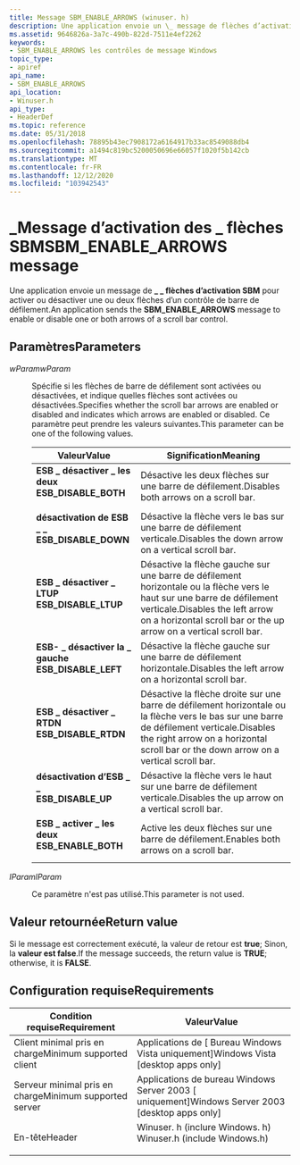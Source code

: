 ```yaml
---
title: Message SBM_ENABLE_ARROWS (winuser. h)
description: Une application envoie un \_ message de flèches d’activation SBM \_ pour activer ou désactiver une ou deux flèches d’un contrôle de barre de défilement.
ms.assetid: 9646826a-3a7c-490b-822d-7511e4ef2262
keywords:
- SBM_ENABLE_ARROWS les contrôles de message Windows
topic_type:
- apiref
api_name:
- SBM_ENABLE_ARROWS
api_location:
- Winuser.h
api_type:
- HeaderDef
ms.topic: reference
ms.date: 05/31/2018
ms.openlocfilehash: 78895b43ec7908172a6164917b33ac8549088db4
ms.sourcegitcommit: a1494c819bc5200050696e66057f1020f5b142cb
ms.translationtype: MT
ms.contentlocale: fr-FR
ms.lasthandoff: 12/12/2020
ms.locfileid: "103942543"
---
```

# <a name="sbm_enable_arrows-message"></a><span data-ttu-id="f9ae6-104">\_Message d’activation des \_ flèches SBM</span><span class="sxs-lookup"><span data-stu-id="f9ae6-104">SBM\_ENABLE\_ARROWS message</span></span>

<span data-ttu-id="f9ae6-105">Une application envoie un message de **\_ \_ flèches d’activation SBM** pour activer ou désactiver une ou deux flèches d’un contrôle de barre de défilement.</span><span class="sxs-lookup"><span data-stu-id="f9ae6-105">An application sends the **SBM\_ENABLE\_ARROWS** message to enable or disable one or both arrows of a scroll bar control.</span></span>

## <a name="parameters"></a><span data-ttu-id="f9ae6-106">Paramètres</span><span class="sxs-lookup"><span data-stu-id="f9ae6-106">Parameters</span></span>

<dl> <dt>

<span data-ttu-id="f9ae6-107">*wParam*</span><span class="sxs-lookup"><span data-stu-id="f9ae6-107">*wParam*</span></span> 
</dt> <dd>

<span data-ttu-id="f9ae6-108">Spécifie si les flèches de barre de défilement sont activées ou désactivées, et indique quelles flèches sont activées ou désactivées.</span><span class="sxs-lookup"><span data-stu-id="f9ae6-108">Specifies whether the scroll bar arrows are enabled or disabled and indicates which arrows are enabled or disabled.</span></span> <span data-ttu-id="f9ae6-109">Ce paramètre peut prendre les valeurs suivantes.</span><span class="sxs-lookup"><span data-stu-id="f9ae6-109">This parameter can be one of the following values.</span></span>



| <span data-ttu-id="f9ae6-110">Valeur</span><span class="sxs-lookup"><span data-stu-id="f9ae6-110">Value</span></span>                                                                                                                                                                   | <span data-ttu-id="f9ae6-111">Signification</span><span class="sxs-lookup"><span data-stu-id="f9ae6-111">Meaning</span></span>                                                                                                    |
|-------------------------------------------------------------------------------------------------------------------------------------------------------------------------|------------------------------------------------------------------------------------------------------------|
| <span id="ESB_DISABLE_BOTH"></span><span id="esb_disable_both"></span><dl> <span data-ttu-id="f9ae6-112"><dt>**ESB \_ désactiver \_ les deux**</dt></span><span class="sxs-lookup"><span data-stu-id="f9ae6-112"><dt>**ESB\_DISABLE\_BOTH**</dt></span></span> </dl> | <span data-ttu-id="f9ae6-113">Désactive les deux flèches sur une barre de défilement.</span><span class="sxs-lookup"><span data-stu-id="f9ae6-113">Disables both arrows on a scroll bar.</span></span><br/>                                                           |
| <span id="ESB_DISABLE_DOWN"></span><span id="esb_disable_down"></span><dl> <span data-ttu-id="f9ae6-114"><dt>**désactivation de ESB \_ \_**</dt></span><span class="sxs-lookup"><span data-stu-id="f9ae6-114"><dt>**ESB\_DISABLE\_DOWN**</dt></span></span> </dl> | <span data-ttu-id="f9ae6-115">Désactive la flèche vers le bas sur une barre de défilement verticale.</span><span class="sxs-lookup"><span data-stu-id="f9ae6-115">Disables the down arrow on a vertical scroll bar.</span></span><br/>                                               |
| <span id="ESB_DISABLE_LTUP"></span><span id="esb_disable_ltup"></span><dl> <span data-ttu-id="f9ae6-116"><dt>**ESB \_ désactiver \_ LTUP**</dt></span><span class="sxs-lookup"><span data-stu-id="f9ae6-116"><dt>**ESB\_DISABLE\_LTUP**</dt></span></span> </dl> | <span data-ttu-id="f9ae6-117">Désactive la flèche gauche sur une barre de défilement horizontale ou la flèche vers le haut sur une barre de défilement verticale.</span><span class="sxs-lookup"><span data-stu-id="f9ae6-117">Disables the left arrow on a horizontal scroll bar or the up arrow on a vertical scroll bar.</span></span><br/>    |
| <span id="ESB_DISABLE_LEFT"></span><span id="esb_disable_left"></span><dl> <span data-ttu-id="f9ae6-118"><dt>**ESB- \_ désactiver la \_ gauche**</dt></span><span class="sxs-lookup"><span data-stu-id="f9ae6-118"><dt>**ESB\_DISABLE\_LEFT**</dt></span></span> </dl> | <span data-ttu-id="f9ae6-119">Désactive la flèche gauche sur une barre de défilement horizontale.</span><span class="sxs-lookup"><span data-stu-id="f9ae6-119">Disables the left arrow on a horizontal scroll bar.</span></span><br/>                                             |
| <span id="ESB_DISABLE_RTDN"></span><span id="esb_disable_rtdn"></span><dl> <span data-ttu-id="f9ae6-120"><dt>**ESB \_ désactiver \_ RTDN**</dt></span><span class="sxs-lookup"><span data-stu-id="f9ae6-120"><dt>**ESB\_DISABLE\_RTDN**</dt></span></span> </dl> | <span data-ttu-id="f9ae6-121">Désactive la flèche droite sur une barre de défilement horizontale ou la flèche vers le bas sur une barre de défilement verticale.</span><span class="sxs-lookup"><span data-stu-id="f9ae6-121">Disables the right arrow on a horizontal scroll bar or the down arrow on a vertical scroll bar.</span></span><br/> |
| <span id="ESB_DISABLE_UP"></span><span id="esb_disable_up"></span><dl> <span data-ttu-id="f9ae6-122"><dt>**désactivation d’ESB \_ \_**</dt></span><span class="sxs-lookup"><span data-stu-id="f9ae6-122"><dt>**ESB\_DISABLE\_UP**</dt></span></span> </dl>       | <span data-ttu-id="f9ae6-123">Désactive la flèche vers le haut sur une barre de défilement verticale.</span><span class="sxs-lookup"><span data-stu-id="f9ae6-123">Disables the up arrow on a vertical scroll bar.</span></span><br/>                                                 |
| <span id="ESB_ENABLE_BOTH"></span><span id="esb_enable_both"></span><dl> <span data-ttu-id="f9ae6-124"><dt>**ESB \_ activer \_ les deux**</dt></span><span class="sxs-lookup"><span data-stu-id="f9ae6-124"><dt>**ESB\_ENABLE\_BOTH**</dt></span></span> </dl>    | <span data-ttu-id="f9ae6-125">Active les deux flèches sur une barre de défilement.</span><span class="sxs-lookup"><span data-stu-id="f9ae6-125">Enables both arrows on a scroll bar.</span></span><br/>                                                            |



 

</dd> <dt>

<span data-ttu-id="f9ae6-126">*lParam*</span><span class="sxs-lookup"><span data-stu-id="f9ae6-126">*lParam*</span></span> 
</dt> <dd>

<span data-ttu-id="f9ae6-127">Ce paramètre n'est pas utilisé.</span><span class="sxs-lookup"><span data-stu-id="f9ae6-127">This parameter is not used.</span></span>

</dd> </dl>

## <a name="return-value"></a><span data-ttu-id="f9ae6-128">Valeur retournée</span><span class="sxs-lookup"><span data-stu-id="f9ae6-128">Return value</span></span>

<span data-ttu-id="f9ae6-129">Si le message est correctement exécuté, la valeur de retour est **true**; Sinon, la **valeur est false**.</span><span class="sxs-lookup"><span data-stu-id="f9ae6-129">If the message succeeds, the return value is **TRUE**; otherwise, it is **FALSE**.</span></span>

## <a name="requirements"></a><span data-ttu-id="f9ae6-130">Configuration requise</span><span class="sxs-lookup"><span data-stu-id="f9ae6-130">Requirements</span></span>



| <span data-ttu-id="f9ae6-131">Condition requise</span><span class="sxs-lookup"><span data-stu-id="f9ae6-131">Requirement</span></span> | <span data-ttu-id="f9ae6-132">Valeur</span><span class="sxs-lookup"><span data-stu-id="f9ae6-132">Value</span></span> |
|-------------------------------------|----------------------------------------------------------------------------------------------------------|
| <span data-ttu-id="f9ae6-133">Client minimal pris en charge</span><span class="sxs-lookup"><span data-stu-id="f9ae6-133">Minimum supported client</span></span><br/> | <span data-ttu-id="f9ae6-134">Applications de \[ Bureau Windows Vista uniquement\]</span><span class="sxs-lookup"><span data-stu-id="f9ae6-134">Windows Vista \[desktop apps only\]</span></span><br/>                                                           |
| <span data-ttu-id="f9ae6-135">Serveur minimal pris en charge</span><span class="sxs-lookup"><span data-stu-id="f9ae6-135">Minimum supported server</span></span><br/> | <span data-ttu-id="f9ae6-136">Applications de bureau Windows Server 2003 \[ uniquement\]</span><span class="sxs-lookup"><span data-stu-id="f9ae6-136">Windows Server 2003 \[desktop apps only\]</span></span><br/>                                                     |
| <span data-ttu-id="f9ae6-137">En-tête</span><span class="sxs-lookup"><span data-stu-id="f9ae6-137">Header</span></span><br/>                   | <dl> <span data-ttu-id="f9ae6-138"><dt>Winuser. h (inclure Windows. h)</dt></span><span class="sxs-lookup"><span data-stu-id="f9ae6-138"><dt>Winuser.h (include Windows.h)</dt></span></span> </dl> |



 

 






